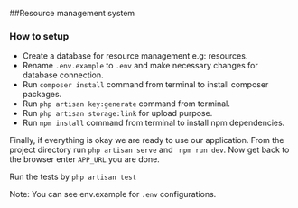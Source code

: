 ##Resource management system

### How to setup
- Create a database for resource management e.g: resources.
- Rename ```.env.example``` to ```.env``` and make necessary changes for database connection.
- Run ```composer install``` command from terminal to install composer packages.
- Run ```php artisan key:generate``` command from terminal.
- Run ```php artisan storage:link``` for upload purpose.
- Run ```npm install``` command from terminal to install npm dependencies.

Finally, if everything is okay we are ready to use our application. From the project directory run ```php artisan serve``` and ``` npm run dev```. Now get back to the browser enter ```APP_URL``` you are done.

Run the tests by ```php artisan test```

Note: You can see env.example for ```.env``` configurations. 
